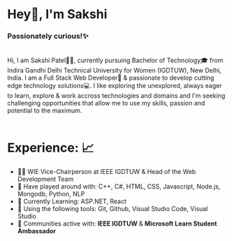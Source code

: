 # Hey👋, I'm Sakshi  <br />
### **Passionately curious!**:sparkles: <br /> <br />
Hi, I am Sakshi Patel:woman_student:, currently pursuing Bachelor of Technology:mortar_board: from Indira Gandhi Delhi Technical University for Women (IGDTUW), New Delhi, India. I am a Full Stack Web Developer:rocket: & passionate to develop cutting edge technology solutions:computer:. I like exploring the unexplored, always eager to learn, explore & work accross technologies and domains and I'm seeking challenging opportunities that allow me to use my skills, passion and potential to the maximum. <br /> <br />

# **Experience:** :chart_with_upwards_trend: <br />
- :woman_technologist: WIE Vice-Chairperson at IEEE IGDTUW & Head of the Web Development Team<br />
- 🔭 Have played around with: C++, C#, HTML, CSS, Javascript, Node.js, Mongodb, Python, NLP <br />
- 🌱 Currently Learning: ASP.NET, React <br />
- :wrench: Using the following tools: Git, Github, Visual Studio Code, Visual Studio <br />
- :raised_hands: Communities active with: **IEEE IGDTUW** & **Microsoft Learn Student Ambassador** <br />





